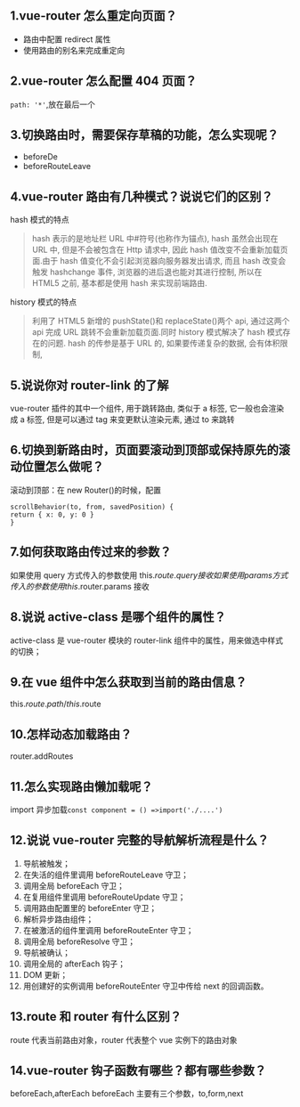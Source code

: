 ## 1.vue-router 怎么重定向页面？

- 路由中配置 redirect 属性
- 使用路由的别名来完成重定向

## 2.vue-router 怎么配置 404 页面？

`path: '*'`,放在最后一个

## 3.切换路由时，需要保存草稿的功能，怎么实现呢？

- beforeDe
- beforeRouteLeave

## 4.vue-router 路由有几种模式？说说它们的区别？

hash 模式的特点

> hash 表示的是地址栏 URL 中#符号(也称作为锚点), hash 虽然会出现在 URL 中, 但是不会被包含在 Http 请求中, 因此 hash 值改变不会重新加载页面.由于 hash 值变化不会引起浏览器向服务器发出请求, 而且 hash 改变会触发 hashchange 事件, 浏览器的进后退也能对其进行控制, 所以在 HTML5 之前, 基本都是使用 hash 来实现前端路由.

history 模式的特点

> 利用了 HTML5 新增的 pushState()和 replaceState()两个 api, 通过这两个 api 完成 URL 跳转不会重新加载页面.同时 history 模式解决了 hash 模式存在的问题. hash 的传参是基于 URL 的, 如果要传递复杂的数据, 会有体积限制,

## 5.说说你对 router-link 的了解

vue-router 插件的其中一个组件, 用于跳转路由, 类似于 a 标签, 它一般也会渲染成 a 标签, 但是可以通过 tag 来变更默认渲染元素, 通过 to 来跳转

## 6.切换到新路由时，页面要滚动到顶部或保持原先的滚动位置怎么做呢？

滚动到顶部：在 new Router()的时候，配置

```
scrollBehavior(to, from, savedPosition) {
return { x: 0, y: 0 }
}
```

## 7.如何获取路由传过来的参数？

如果使用 query 方式传入的参数使用 this.$route.query 接收
如果使用params方式传入的参数使用this.$router.params 接收

## 8.说说 active-class 是哪个组件的属性？

active-class 是 vue-router 模块的 router-link 组件中的属性，用来做选中样式的切换；

## 9.在 vue 组件中怎么获取到当前的路由信息？

this.$route.path / this.$route

## 10.怎样动态加载路由？

router.addRoutes

## 11.怎么实现路由懒加载呢？

import 异步加载`const component = () =>import('./....')`

## 12.说说 vue-router 完整的导航解析流程是什么？

1. 导航被触发；
2. 在失活的组件里调用 beforeRouteLeave 守卫；
3. 调用全局 beforeEach 守卫；
4. 在复用组件里调用 beforeRouteUpdate 守卫；
5. 调用路由配置里的 beforeEnter 守卫；
6. 解析异步路由组件；
7. 在被激活的组件里调用 beforeRouteEnter 守卫；
8. 调用全局 beforeResolve 守卫；
9. 导航被确认；
10. 调用全局的 afterEach 钩子；
11. DOM 更新；
12. 用创建好的实例调用 beforeRouteEnter 守卫中传给 next 的回调函数。

## 13.route 和 router 有什么区别？

route 代表当前路由对象，router 代表整个 vue 实例下的路由对象

## 14.vue-router 钩子函数有哪些？都有哪些参数？

beforeEach,afterEach
beforeEach 主要有三个参数，to,form,next
